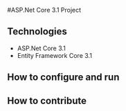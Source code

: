 #ASP.Net Core 3.1 Project
## Technologies
- ASP.Net Core 3.1
- Entity Framework Core 3.1
## How to configure and run
## How to contribute